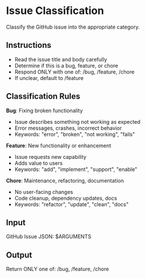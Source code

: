 # Issue Classification

Classify the GitHub issue into the appropriate category.

## Instructions

- Read the issue title and body carefully
- Determine if this is a bug, feature, or chore
- Respond ONLY with one of: /bug, /feature, /chore
- If unclear, default to /feature

## Classification Rules

**Bug**: Fixing broken functionality
- Issue describes something not working as expected
- Error messages, crashes, incorrect behavior
- Keywords: "error", "broken", "not working", "fails"

**Feature**: New functionality or enhancement
- Issue requests new capability
- Adds value to users
- Keywords: "add", "implement", "support", "enable"

**Chore**: Maintenance, refactoring, documentation
- No user-facing changes
- Code cleanup, dependency updates, docs
- Keywords: "refactor", "update", "clean", "docs"

## Input

GitHub Issue JSON:
$ARGUMENTS

## Output

Return ONLY one of: /bug, /feature, /chore
